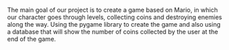 The main goal of our project is to create a game based on Mario, in which our character goes through levels, collecting coins and destroying enemies along the way.
Using the pygame library to create the game and also using a database that will show the number of coins collected by the user at the end of the game.
